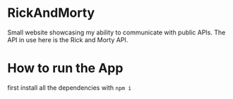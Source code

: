 # RickAndMorty
Small website showcasing my ability to communicate with public APIs. The API in use here is the Rick and Morty API.

# How to run the App
first install all the dependencies with ```npm i```
